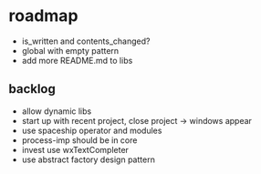 # roadmap
- is_written and contents_changed?
- global with empty pattern
- add more README.md to libs

## backlog
- allow dynamic libs
- start up with recent project, close project
  -> windows appear
- use spaceship operator
  and modules
- process-imp should be in core
- invest use wxTextCompleter
- use abstract factory design pattern
